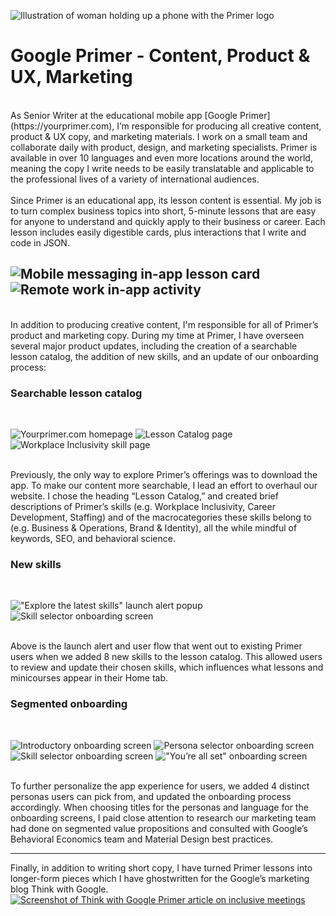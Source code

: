 ![Illustration of woman holding up a phone with the Primer logo](images/primerheader.png)
# Google Primer - Content, Product & UX, Marketing
<br />
As Senior Writer at the educational mobile app [Google Primer](https://yourprimer.com), I’m responsible for producing all creative content, product & UX copy, and marketing materials. I work on a small team and collaborate daily with product, design, and marketing specialists. Primer is available in over 10 languages and even more locations around the world, meaning the copy I write needs to be easily translatable and applicable to the professional lives of a variety of international audiences.
<br />
<br />
Since Primer is an educational app, its lesson content is essential. My job is to turn complex business topics into short, 5-minute lessons that are easy for anyone to understand and quickly apply to their business or career. Each lesson includes easily digestible cards, plus interactions that I write and code in JSON. 
<br />

![Mobile messaging in-app lesson card](images/scaryprimer.png)
<br />
![Remote work in-app activity](images/remoteprimer.png)
<br />
---
<br />
In addition to producing creative content, I'm responsible for all of Primer’s product and marketing copy. During my time at Primer, I have overseen several major product updates, including the creation of a searchable lesson catalog, the addition of new skills, and an update of our onboarding process: 

### Searchable lesson catalog
<br />

![Yourprimer.com homepage](images/web1.png)
![Lesson Catalog page](images/web2.png)
![Workplace Inclusivity skill page](images/web3.png)

<br />
Previously, the only way to explore Primer’s offerings was to download the app. To make our content more searchable, I lead an effort to overhaul our website. I chose the heading “Lesson Catalog,” and created brief descriptions of Primer’s skills (e.g. Workplace Inclusivity, Career Development, Staffing) and of the macrocategories these skills belong to (e.g. Business & Operations, Brand & Identity), all the while mindful of keywords, SEO, and behavioral science.

<br />

### New skills
<br />

!["Explore the latest skills" launch alert popup](images/newskills1.jpg)
![Skill selector onboarding screen](images/newskills2.jpg)

<br />
Above is the launch alert and user flow that went out to existing Primer users when we added 8 new skills to the lesson catalog. This allowed users to review and update their chosen skills, which influences what lessons and minicourses appear in their Home tab.

### Segmented onboarding

<br />

![Introductory onboarding screen](images/onboard1.jpg)
![Persona selector onboarding screen](images/onboard2.jpg)
![Skill selector onboarding screen](images/onboard3.jpg)
!["You’re all set" onboarding screen](images/onboard4.jpg)

<br />
To further personalize the app experience for users, we added 4 distinct personas users can pick from, and updated the onboarding process accordingly. When choosing titles for the personas and language for the onboarding screens, I paid close attention to research our marketing team had done on segmented value propositions and consulted with Google’s Behavioral Economics team and Material Design best practices.

---

Finally, in addition to writing short copy, I have turned Primer lessons into longer-form pieces which I have ghostwritten for the Google’s marketing blog Think with Google.
[![Screenshot of Think with Google Primer article on inclusive meetings](primer_meetings.png)](https://www.thinkwithgoogle.com/future-of-marketing/management-and-culture/diversity-and-inclusion/run-inclusive-meetings/)

